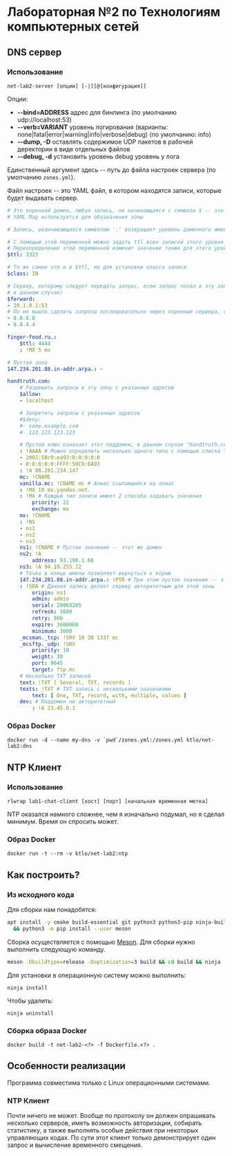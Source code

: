 Лабораторная №2 по Технологиям компьютерных сетей
=====================================================

DNS сервер
-----------------------------------------------------

### Использование

    net-lab2-server [опции] [-|[[@]конфигурация]]

Опции:
- **--bind=ADDRESS** адрес для бинлинга (по умолчанию udp://localhost:53)
- **--verb=VARIANT** уровень логирования (варианты: none|fatal|error|warning|info|verbose|debug) (по умолчанию: info)
- **--dump, -D** оставлять содержимое UDP пакетов в рабочей деректории в виде отдельных файлов
- **--debug, -d** установить уровень debug уровень у лога

Единственный аргумент здесь -- путь до файла настроек сервера (по умолчанию `zones.yml`).

Файл настроек -- это YAML файл, в котором находятся записи, которые будет выдавать сервер.

```yaml
# Это коренной домен, любая запись, не начинающаяся с символа $ -- это доменное имя
# YAML Map используется для обозначения зоны

# Запись, оканчивающаяся символом '.' возвращает уровень доменного имени к корню.

# С помощью этой переменной можно задать ttl всех записей этого уровня и ниже.
# Переопределение этой переменной изменит значение также для этого уровня и ниже.
$ttl: 3322

# То же самое что и в $ttl, но для установки класса записи
$class: IN

# Сервер, которому следует передать запрос, если запрос попал в эту зону (корень
# в данном случае)
$forward:
- 10.1.0.1:53
# По не вышло сделать запросы последовательно через коренные сервера, с сожалению
- 8.8.8.8
- 8.8.4.4

finger-food.ru.:
    $ttl: 4444
    : !MX 5 mx

# Пустая зона
147.234.201.88.in-addr.arpa.: ~

handtruth.com:
    # Разрешить запросы в эту зону с указанных адресов
    $allow:
    - localhost

    # Запретить запросы с указанных адресов
    #$deny:
    #- some.example.com
    #- 123.123.123.123

    # Пустой ключ означает этот поддомен, в данном случае "handtruth.com"
    : !AAAA # Можно определить несколько одного типа с помощью списка YAML
    - 2002:58c9:ea93:0:0:0:0:0
    - 0:0:0:0:0:FFFF:58C9:EA93
    : !A 88.201.234.147
    mc: !CNAME
    vanilla.mc: !CNAME mc # Алиас ссылающийся на алиас
    : !MX 10 mx.yandex.net.
    : !MX # Каждый тип записи имеет 2 способа задавать значения
        priority: 22
        exchange: mx
    mx: !CNAME
    : !NS
    - ns1
    - ns2
    - ns3
    ns1: !CNAME # Пустое значение -- этот же домен
    ns2: !A
        address: 93.100.1.66
    ns3: !A 94.19.255.12
    # Точка в конце имени позволяет вернуться к корню
    147.234.201.88.in-addr.arpa.: !PTR # При этом пустое значение -- этот же домен
    : !SOA # Данная запись делает сервер авторитетным для этой зоны
        origin: ns1
        admin: admin
        serial: 20060205
        refresh: 3600
        retry: 900
        expire: 3600000
        minimum: 3600
    _mcsman._tcp: !SRV 10 30 1337 mc
    _mcsftp._udp: !SRV
        priority: 10
        weight: 30
        port: 9645
        target: ftp.mc
    # Несколько TXT записей
    text: !TXT [ Several, TXT, records ]
    texts: !TXT # TXT запись с несколькими значениями
        text: [ One, TXT, record, with, multiple, values ]
    dev: # Поддомен не авторитетный
        : !A 23.45.0.1
```

### Образ Docker

    docker run -d --name my-dns -v `pwd`/zones.yml:/zones.yml ktlo/net-lab2:dns

NTP Клиент
-----------------------------------------------------

### Использование

    rlwrap lab1-chat-client [хост] [порт] [начальная временная метка]

NTP оказался намного сложнее, чем я изначально подумал, но я сделал минимум. Время он спросить может.

### Образ Docker

    docker run -t --rm -v ktlo/net-lab2:ntp

Как построить?
-----------------------------------------------------

### Из исходного кода

Для сборки нам понадобятся:

```sh
apt install -y cmake build-essential git python3 python3-pip ninja-build \
  && python3 -m pip install --user meson
```

Сборка осуществляется с помощью [Meson](https://mesonbuild.com). Для сборки нужно выполнить следующую команду.

```sh
meson -Dbuildtype=release -Doptimization=3 build && cd build && ninja
```

Для установки в операционную систему можно выполнить:

    ninja install

Чтобы удалить:

    ninja uninstall

### Сборка образа Docker

    docker build -t net-lab2-<?> -f Dockerfile.<?> .

Особенности реализации
-----------------------------------------------------

Программа совместима только с Linux операционными системами.

### NTP Клиент

Почти ничего не может. Вообще по протоколу он должен опрашивать несколько серверов, иметь возможность авторизации, собирать статистику, а также выполнять особые действия при некоторых управляющих кодах. По сути этот клиент только демонстрирует один запрос и вычисление временного смещения.
